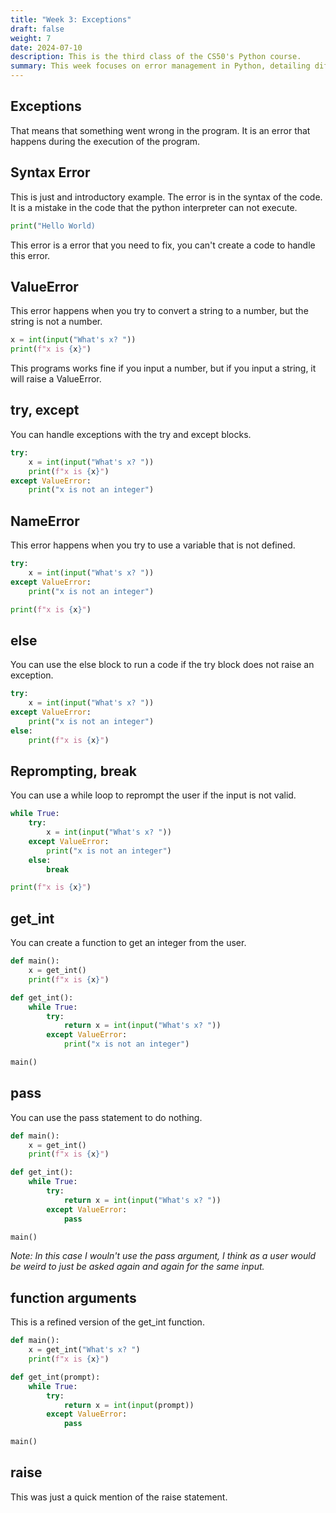 ```yaml
---
title: "Week 3: Exceptions"
draft: false
weight: 7
date: 2024-07-10
description: This is the third class of the CS50's Python course.
summary: This week focuses on error management in Python, detailing different types of exceptions and methods to handle them, ensuring robust and error-free code execution.
---
```


## Exceptions

That means that something went wrong in the program. It is an error that happens during the execution of the program.

## Syntax Error

This is just and introductory example. The error is in the syntax of the code. It is a mistake in the code that the python interpreter can not execute.

```python
print("Hello World)
```

This error is a error that you need to fix, you can't create a code to handle this error. 

## ValueError

This error happens when you try to convert a string to a number, but the string is not a number.

```python 
x = int(input("What's x? "))
print(f"x is {x}")
```

This programs works fine if you input a number, but if you input a string, it will raise a ValueError. 

## try, except

You can handle exceptions with the try and except blocks. 

```python
try:
    x = int(input("What's x? "))
    print(f"x is {x}")
except ValueError:
    print("x is not an integer")
```

## NameError

This error happens when you try to use a variable that is not defined. 

```python
try:
    x = int(input("What's x? "))
except ValueError:
    print("x is not an integer")

print(f"x is {x}")
```

## else

You can use the else block to run a code if the try block does not raise an exception. 

```python
try:
    x = int(input("What's x? "))
except ValueError:
    print("x is not an integer")
else:
    print(f"x is {x}")
```

## Reprompting, break

You can use a while loop to reprompt the user if the input is not valid. 

```python
while True:
    try:
        x = int(input("What's x? "))
    except ValueError:
        print("x is not an integer")
    else:
        break

print(f"x is {x}")
```

## get_int

You can create a function to get an integer from the user. 

```python
def main():
    x = get_int()
    print(f"x is {x}")

def get_int():
    while True:
        try:
            return x = int(input("What's x? "))
        except ValueError:
            print("x is not an integer")

main()
```

## pass

You can use the pass statement to do nothing. 

```python
def main():
    x = get_int()
    print(f"x is {x}")

def get_int():
    while True:
        try:
            return x = int(input("What's x? "))
        except ValueError:
            pass

main()
```

*Note: In this case I wouln't use the pass argument, I think as a user would be weird to just be asked again and again for the same input.*

## function arguments

This is a refined version of the get_int function. 

```python
def main():
    x = get_int("What's x? ")
    print(f"x is {x}")

def get_int(prompt):
    while True:
        try:
            return x = int(input(prompt))
        except ValueError:
            pass

main()
```

## raise

This was just a quick mention of the raise statement.

